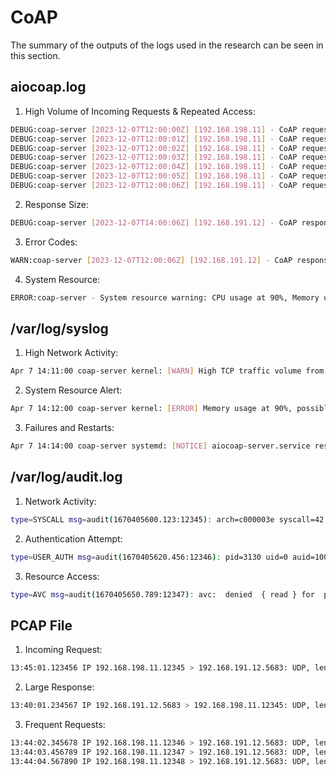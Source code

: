 # CoAP
The summary of the outputs of the logs used in the research can be seen in this section.

## aiocoap.log
1. High Volume of Incoming Requests & Repeated Access:
```bash
DEBUG:coap-server [2023-12-07T12:00:00Z] [192.168.198.11] - CoAP request: [GET] /api/test01 (Token: 0x01ab, MsgID: 4210)
DEBUG:coap-server [2023-12-07T12:00:01Z] [192.168.198.11] - CoAP request: [GET] /api/test01 (Token: 0x01ac, MsgID: 4211)
DEBUG:coap-server [2023-12-07T12:00:02Z] [192.168.198.11] - CoAP request: [GET] /api/test01 (Token: 0x01ad, MsgID: 4212)
DEBUG:coap-server [2023-12-07T12:00:03Z] [192.168.198.11] - CoAP request: [GET] /api/test01 (Token: 0x01ae, MsgID: 4213)
DEBUG:coap-server [2023-12-07T12:00:04Z] [192.168.198.11] - CoAP request: [GET] /api/test01 (Token: 0x01af, MsgID: 4214)
DEBUG:coap-server [2023-12-07T12:00:05Z] [192.168.198.11] - CoAP request: [GET] /api/test01 (Token: 0x01b0, MsgID: 4215)
DEBUG:coap-server [2023-12-07T12:00:06Z] [192.168.198.11] - CoAP request: [GET] /api/test01 (Token: 0x01b1, MsgID: 4216)
```
2. Response Size:
```bash
DEBUG:coap-server [2023-12-07T14:00:06Z] [192.168.191.12] - CoAP response: 2.05 Content (Token: 0x12345, Payload Size: 1024 bytes) Block1: (szx=6/1024, m=1)
```
3. Error Codes:
```bash
WARN:coap-server [2023-12-07T12:00:06Z] [192.168.191.12] - CoAP response: 5.03 Service Unavailable (Token: 0x12345)
```
4. System Resource:
```bash
ERROR:coap-server - System resource warning: CPU usage at 90%, Memory usage at 80%
```
## /var/log/syslog
1. High Network Activity:
```bash
Apr 7 14:11:00 coap-server kernel: [WARN] High TCP traffic volume from 192.168.198.11 to 192.168.191.12 on port 5683
```
2. System Resource Alert:
```bash
Apr 7 14:12:00 coap-server kernel: [ERROR] Memory usage at 90%, possible memory leak detected in process aiocoap-server (pid 12345)
```
3. Failures and Restarts:
```bash
Apr 7 14:14:00 coap-server systemd: [NOTICE] aiocoap-server.service restarted due to unexpected shutdown
```
## /var/log/audit.log
1. Network Activity:
```bash
type=SYSCALL msg=audit(1670405600.123:12345): arch=c000003e syscall=42 success=yes exit=0 a0=3 a1=7fffd395a620 a2=10 a3=7fffd395a3f0 items=0 ppid=3126 pid=3130 auid=1000 uid=1000 gid=1000 euid=1000 suid=1000 fsuid=1000 egid=1000 sgid=1000 fsgid=1000 tty=(none) ses=1 comm="aiocoap-server" exe="/usr/bin/python3.8" subj=system_u:system_r:unconfined_service_t:s0 key=(null)
```
2. Authentication Attempt:
```bash
type=USER_AUTH msg=audit(1670405620.456:12346): pid=3130 uid=0 auid=1000 ses=1 subj=system_u:system_r:unconfined_service_t:s0 msg='op=PAM:authentication acct="root" exe="/usr/bin/su" hostname=? addr=192.168.198.11 terminal=pts/0 res=failed'
```
3. Resource Access:
```bash
type=AVC msg=audit(1670405650.789:12347): avc:  denied  { read } for  pid=3131 comm="aiocoap-server" name="sensitive-config.conf" dev="sda1" ino=1234567 scontext=system_u:system_r:unconfined_service_t:s0 tcontext=system_u:object_r:admin_home_t:s0 tclass=file permissive=0
```
## PCAP File
1. Incoming Request:
```bash
13:45:01.123456 IP 192.168.198.11.12345 > 192.168.191.12.5683: UDP, length 15
```
2. Large Response:
```bash
13:40:01.234567 IP 192.168.191.12.5683 > 192.168.198.11.12345: UDP, length 1400
```
3. Frequent Requests:
```bash
13:44:02.345678 IP 192.168.198.11.12346 > 192.168.191.12.5683: UDP, length 15
13:44:03.456789 IP 192.168.198.11.12347 > 192.168.191.12.5683: UDP, length 15
13:44:04.567890 IP 192.168.198.11.12348 > 192.168.191.12.5683: UDP, length 15
```